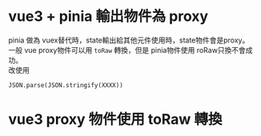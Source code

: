 # vue3 + pinia 輸出物件為 proxy  

pinia 做為 vuex替代時，state輸出給其他元件使用時，state物件會是proxy。  
一般 vue proxy物件可以用 `toRaw` 轉換，但是 pinia物件使用 roRaw只換不會成功。  
改使用   

    JSON.parse(JSON.stringify(XXXX))

# vue3 proxy 物件使用 toRaw 轉換  